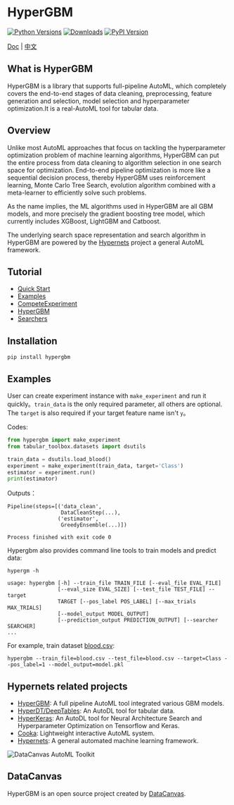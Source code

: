 # HyperGBM
[![Python Versions](https://img.shields.io/pypi/pyversions/hypergbm.svg)](https://pypi.org/project/hypergbm)
[![Downloads](https://pepy.tech/badge/hypergbm)](https://pepy.tech/project/hypergbm)
[![PyPI Version](https://img.shields.io/pypi/v/hypergbm.svg)](https://pypi.org/project/hypergbm)

[Doc](https://hypergbm.readthedocs.io/en/latest/) | [中文](https://hypergbm.readthedocs.io/zh_CN/latest/)

## What is HyperGBM
HyperGBM is a library that supports full-pipeline AutoML, which completely covers the end-to-end stages of data cleaning, preprocessing, feature generation and selection, model selection and hyperparameter optimization.It is a real-AutoML tool for tabular data.

## Overview 

Unlike most AutoML approaches that focus on tackling the hyperparameter optimization problem of machine learning algorithms, HyperGBM can put the entire process from data cleaning to algorithm selection in one search space for optimization. End-to-end pipeline optimization is more like a sequential decision process, thereby HyperGBM uses reinforcement learning, Monte Carlo Tree Search, evolution algorithm combined with a meta-learner to efficiently solve such problems.

As the name implies, the ML algorithms used in HyperGBM are all GBM models, and more precisely the gradient boosting tree model, which currently includes XGBoost, LightGBM and Catboost.

The underlying search space representation and search algorithm in HyperGBM are powered by the [Hypernets](https://github.com/DataCanvasIO/Hypernets) project a general AutoML framework.

## Tutorial
* [Quick Start](https://hypergbm.readthedocs.io/en/latest/quick_start.html)
* [Examples](https://hypergbm.readthedocs.io/en/latest/example.html)
* [CompeteExperiment](https://hypergbm.readthedocs.io/en/latest/compete_experiment.html)
* [HyperGBM](https://hypergbm.readthedocs.io/en/latest/hypergbm.html)
* [Searchers](https://hypergbm.readthedocs.io/en/latest/searchers.html)

## Installation
```shell script
pip install hypergbm
```

## Examples

User can create experiment instance with `make_experiment` and run it quickly。`train_data` is the only required parameter, all others are optional.   The `target` is also required if your target feature name isn't `y`。

Codes:
```python
from hypergbm import make_experiment
from tabular_toolbox.datasets import dsutils

train_data = dsutils.load_blood()
experiment = make_experiment(train_data, target='Class')
estimator = experiment.run()
print(estimator)
```

Outputs：
```
Pipeline(steps=[('data_clean',
                 DataCleanStep(...),
                ('estimator',
                 GreedyEnsemble(...)])

Process finished with exit code 0
``` 

Hypergbm also provides command line tools to train models and predict data:
```
hypergm -h

usage: hypergbm [-h] --train_file TRAIN_FILE [--eval_file EVAL_FILE]
                [--eval_size EVAL_SIZE] [--test_file TEST_FILE] --target
                TARGET [--pos_label POS_LABEL] [--max_trials MAX_TRIALS]
                [--model_output MODEL_OUTPUT]
                [--prediction_output PREDICTION_OUTPUT] [--searcher SEARCHER]
...
```

For example,  train dataset [blood.csv](https://github.com/DataCanvasIO/tabular-toolbox/blob/main/tabular_toolbox/datasets/blood.csv):
```shell script
hypergbm --train_file=blood.csv --test_file=blood.csv --target=Class --pos_label=1 --model_output=model.pkl
```


## Hypernets related projects

* [HyperGBM](https://github.com/DataCanvasIO/HyperGBM): A full pipeline AutoML tool integrated various GBM models.
* [HyperDT/DeepTables](https://github.com/DataCanvasIO/DeepTables): An AutoDL tool for tabular data.
* [HyperKeras](https://github.com/DataCanvasIO/HyperKeras): An AutoDL tool for Neural Architecture Search and Hyperparameter Optimization on Tensorflow and Keras.
* [Cooka](https://github.com/DataCanvasIO/Cooka): Lightweight interactive AutoML system.
* [Hypernets](https://github.com/DataCanvasIO/Hypernets): A general automated machine learning framework.

![DataCanvas AutoML Toolkit](docs/static/images/datacanvas_automl_toolkit.png)


## DataCanvas
HyperGBM is an open source project created by [DataCanvas](https://www.datacanvas.com/). 

